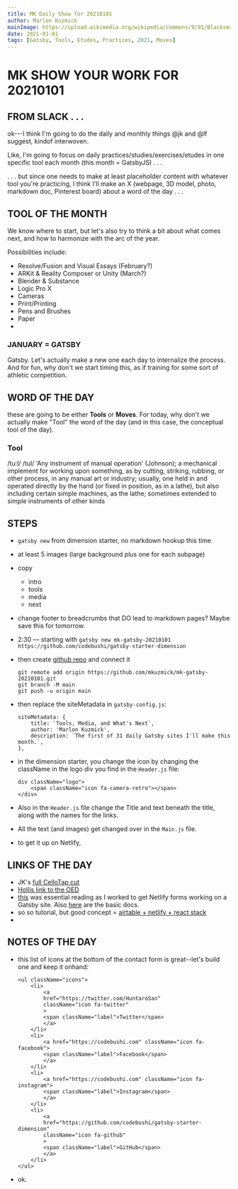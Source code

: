 ```yaml
---
title: MK Daily Show for 20210101
author: Marlon Kuzmick
mainImage: https://upload.wikimedia.org/wikipedia/commons/9/91/Blacksmith_tools_2.jpg
date: 2021-01-01
tags: [Gatsby, Tools, Etudes, Practices, 2021, Moves]
---
```

# MK SHOW YOUR WORK FOR 20210101

## FROM SLACK . . .

ok---I think I'm going to do the daily and monthly things @jk and @lf suggest, kindof interwoven.

Like, I'm going to focus on daily practices/studies/exercises/etudes in one specific tool each month (this month = GatsbyJS) . . .

. . . but since one needs to make at least placeholder content with whatever tool you're practicing, I think I'll make an X (webpage, 3D model, photo, markdown doc, Pinterest board) about a word of the day . . .

## TOOL OF THE MONTH

We know where to start, but let's also try to think a bit about what comes next, and how to harmonize with the arc of the year. 

Possibilities include:
* Resolve/Fusion and Visual Essays (February?)
* ARKit & Reality Composer or Unity (March?)
* Blender & Substance
* Logic Pro X
* Cameras
* Print/Printing
* Pens and Brushes
* Paper
* 

### JANUARY = GATSBY

Gatsby. Let's actually make a new one each day to internalize the process. And for fun, why don't we start timing this, as if training for some sort of athletic competition.

## WORD OF THE DAY

these are going to be either **Tools** or **Moves**. For today, why don't we actually make "Tool" the word of the day (and in this case, the conceptual tool of the day). 

### Tool

/tu:l/ /tul/
 ‘Any instrument of manual operation’ (Johnson); a mechanical implement for working upon something, as by cutting, striking, rubbing, or other process, in any manual art or industry; usually, one held in and operated directly by the hand (or fixed in position, as in a lathe), but also including certain simple machines, as the lathe; sometimes extended to simple instruments of other kinds

## STEPS

* `gatsby new` from dimension starter, no markdown hookup this time
* at least 5 images (large background plus one for each subpage)
* copy
	* intro
	* tools
	* media
	* next
* change footer to breadcrumbs that DO lead to markdown pages? Maybe save this for tomorrow.

* 2:30 –– starting with `gatsby new mk-gatsby-20210101 https://github.com/codebushi/gatsby-starter-dimension`
* then create [github repo](https://github.com/mkuzmick/mk-gatsby-20210101) and connect it
	```
	git remote add origin https://github.com/mkuzmick/mk-gatsby-20210101.git
	git branch -M main
	git push -u origin main
	```
* then replace the siteMetadata in `gatsby-config.js`:
	```
	siteMetadata: {
		title: `Tools, Media, and What's Next`,
		author: 'Marlon Kuzmick',
		description: `The first of 31 daily Gatsby sites I'll make this month.`,
	},
	```
* in the dimension starter, you change the icon by changing the className in the logo div you find in the `Header.js` file:
	```
	div className="logo">
		<span className="icon fa-camera-retro"></span>
	</div>
	```
* Also in the `Header.js` file change the Title and text beneath the title, along with the names for the links.
* All the text (and images) get changed over in the `Main.js` file.
* to get it up on Netlify, 

## LINKS OF THE DAY

* JK's [full CelloTap cut](https://vimeo.com/260963404)
* [Hollis link to the OED](http://id.lib.harvard.edu/alma/990089379480203941/catalog)
* [this](https://www.netlify.com/blog/2017/07/20/how-to-integrate-netlifys-form-handling-in-a-react-app/#form-handling-with-static-site-generators) was essential reading as I worked to get Netlify forms working on a Gatsby site. Also [here](https://docs.netlify.com/forms/setup/#html-forms) are the basic docs.
* so so tutorial, but good concept = [airtable + netlify + react stack](https://medium.com/swlh/up-and-running-with-netlify-airtable-and-react-428959473cf0)
* 




## NOTES OF THE DAY

* this list of icons at the bottom of the contact form is great--let's build one and keep it onhand:

	```
	<ul className="icons">
		<li>
			<a
			href="https://twitter.com/HuntaroSan"
			className="icon fa-twitter"
			>
			<span className="label">Twitter</span>
			</a>
		</li>
		<li>
			<a href="https://codebushi.com" className="icon fa-facebook">
			<span className="label">Facebook</span>
			</a>
		</li>
		<li>
			<a href="https://codebushi.com" className="icon fa-instagram">
			<span className="label">Instagram</span>
			</a>
		</li>
		<li>
			<a
			href="https://github.com/codebushi/gatsby-starter-dimension"
			className="icon fa-github"
			>
			<span className="label">GitHub</span>
			</a>
		</li>
	</ul>
	```

* ok.

